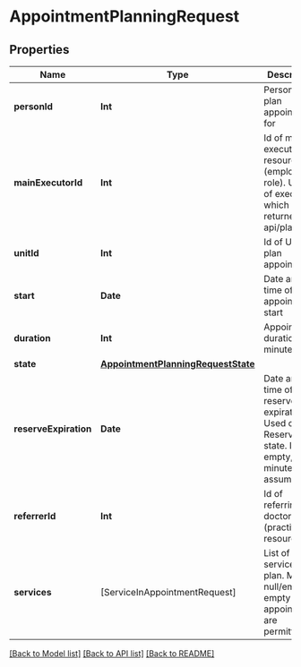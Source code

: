 # AppointmentPlanningRequest

## Properties
Name | Type | Description | Notes
------------ | ------------- | ------------- | -------------
**personId** | **Int** | Person to plan appointment for | 
**mainExecutorId** | **Int** | Id of main executor resource (employee or role). Use id of executor which is returned by api/planning | 
**unitId** | **Int** | Id of Unit to plan appointment | 
**start** | **Date** | Date and time of appointment start | 
**duration** | **Int** | Appointment duration in minutes | 
**state** | [**AppointmentPlanningRequestState**](AppointmentPlanningRequestState.md) |  | [optional] 
**reserveExpiration** | **Date** | Date and time of reserve expiration. Used only for Reserved state. If empty, 10 minutes is assumed | [optional] 
**referrerId** | **Int** | Id of referring doctor (practitioner resource). | [optional] 
**services** | [ServiceInAppointmentRequest] | List of services to plan. May be null/empty, empty appointments are permitted. | [optional] 

[[Back to Model list]](../README.md#documentation-for-models) [[Back to API list]](../README.md#documentation-for-api-endpoints) [[Back to README]](../README.md)


